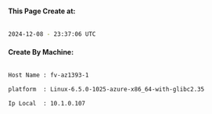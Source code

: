 
   
#### This Page Create at:

```bash

2024-12-08 - 23:37:06 UTC

```

#### Create By Machine:

```bash

Host Name : fv-az1393-1

platform  : Linux-6.5.0-1025-azure-x86_64-with-glibc2.35

Ip Local  : 10.1.0.107

```

